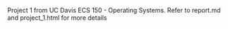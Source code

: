 Project 1 from UC Davis ECS 150 - Operating Systems. Refer to report.md and project_1.html for more details
